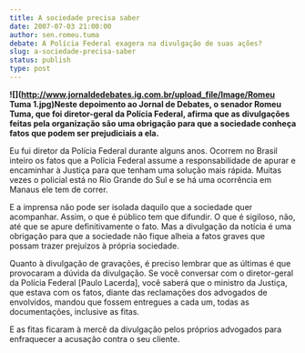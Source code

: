 ```yaml
---
title: A sociedade precisa saber
date: 2007-07-03 21:00:00
author: sen.romeu.tuma
debate: A Polícia Federal exagera na divulgação de suas ações?
slug: a-sociedade-precisa-saber
status: publish 
type: post
---
```


  
**![](http://www.jornaldedebates.ig.com.br/upload_file/Image/Romeu Tuma 1.jpg)Neste depoimento ao Jornal de Debates, o senador Romeu Tuma, que foi diretor-geral da Polícia Federal, afirma que as divulgações feitas pela organização são uma obrigação para que a sociedade conheça fatos que podem ser prejudiciais a ela.**  
  
Eu fui diretor da Polícia Federal durante alguns anos. Ocorrem no Brasil inteiro os fatos que a Polícia Federal assume a responsabilidade de apurar e encaminhar à Justiça para que tenham uma solução mais rápida. Muitas vezes o policial está no Rio Grande do Sul e se há uma ocorrência em Manaus ele tem de correr.  
  
E a imprensa não pode ser isolada daquilo que a sociedade quer acompanhar. Assim, o que é público tem que difundir. O que é sigiloso, não, até que se apure definitivamente o fato. Mas a divulgação da notícia é uma obrigação para que a sociedade não fique alheia a fatos graves que possam trazer prejuízos à própria sociedade.  
  
Quanto à divulgação de gravações, é preciso lembrar que as últimas é que provocaram a dúvida da divulgação. Se você conversar com o diretor-geral da Polícia Federal [Paulo Lacerda], você saberá que o ministro da Justiça, que estava com os fatos, diante das reclamações dos advogados de envolvidos, mandou que fossem entregues a cada um, todas as documentações, inclusive as fitas.  
  
E as fitas ficaram à mercê da divulgação pelos próprios advogados para enfraquecer a acusação contra o seu cliente.
